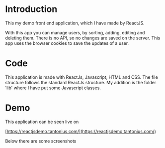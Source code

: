 # Introduction

This my demo front end application, which I have made by ReactJS.

With this app you can manage users, by sorting, adding, editing and deleting them.
There is no API, so no changes are saved on the server. This app uses the browser cookies to
save the updates of a user.

# Code

This application is made with ReactJs, Javascript, HTML and CSS.
The file structure follows the standard  ReactJs structure.
My addition is the folder 'lib' where I have put some Javascript classes.

# Demo

This application can be seen live on

[https://reactjsdemo.tantonius.com/](https://reactjsdemo.tantonius.com/)

Below there are some screenshots
